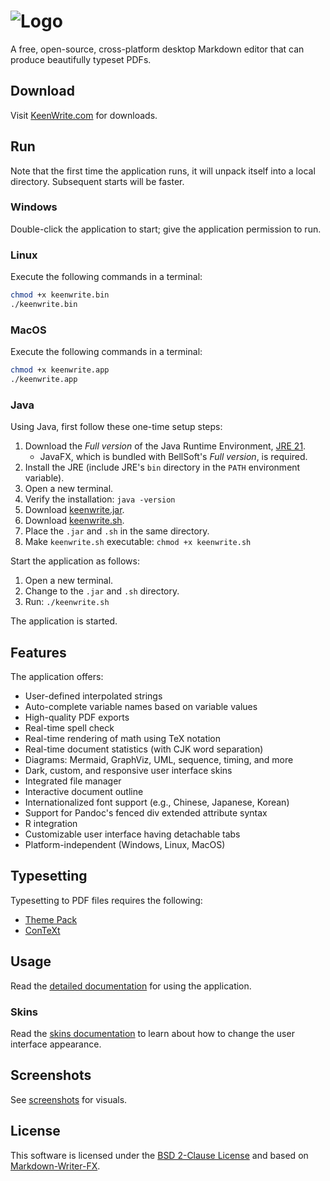# ![Logo](docs/images/app-title.png)

A free, open-source, cross-platform desktop Markdown editor that can produce beautifully typeset PDFs.

## Download

Visit [KeenWrite.com](https://keenwrite.com/) for downloads.

## Run

Note that the first time the application runs, it will unpack itself into a local directory. Subsequent starts will be faster.

### Windows

Double-click the application to start; give the application permission to run.

### Linux

Execute the following commands in a terminal:

``` bash
chmod +x keenwrite.bin
./keenwrite.bin
```

### MacOS

Execute the following commands in a terminal:

``` bash
chmod +x keenwrite.app
./keenwrite.app
```

### Java

Using Java, first follow these one-time setup steps:

1. Download the *Full version* of the Java Runtime Environment, [JRE 21](https://bell-sw.com/pages/downloads).
   * JavaFX, which is bundled with BellSoft's *Full version*, is required.
1. Install the JRE (include JRE's `bin` directory in the `PATH` environment variable).
1. Open a new terminal.
1. Verify the installation: `java -version`
1. Download [keenwrite.jar](https://keenwrite.com/downloads/keenwrite.jar).
1. Download [keenwrite.sh](https://gitlab.com/DaveJarvis/KeenWrite/-/raw/main/keenwrite.sh?inline=false).
1. Place the `.jar` and `.sh` in the same directory.
1. Make `keenwrite.sh` executable: `chmod +x keenwrite.sh`

Start the application as follows:

1. Open a new terminal.
1. Change to the `.jar` and `.sh` directory.
1. Run: `./keenwrite.sh`

The application is started.

## Features

The application offers:

* User-defined interpolated strings
* Auto-complete variable names based on variable values
* High-quality PDF exports
* Real-time spell check
* Real-time rendering of math using TeX notation
* Real-time document statistics (with CJK word separation)
* Diagrams: Mermaid, GraphViz, UML, sequence, timing, and more
* Dark, custom, and responsive user interface skins
* Integrated file manager
* Interactive document outline
* Internationalized font support (e.g., Chinese, Japanese, Korean)
* Support for Pandoc's fenced div extended attribute syntax
* R integration
* Customizable user interface having detachable tabs
* Platform-independent (Windows, Linux, MacOS)

## Typesetting

Typesetting to PDF files requires the following:

* [Theme Pack](https://github.com/DaveJarvis/keenwrite-themes/releases/latest/download/theme-pack.zip)
* [ConTeXt](https://wiki.contextgarden.net/Installation)

## Usage

Read the [detailed documentation](docs/README.md) for using the application.

### Skins

Read the [skins documentation](docs/skins.md) to learn about how to change
the user interface appearance.

## Screenshots

See [screenshots](docs/screenshots.md) for visuals.

## License

This software is licensed under the [BSD 2-Clause License](LICENSE.md) and
based on [Markdown-Writer-FX](https://github.com/JFormDesigner/markdown-writer-fx/blob/main/LICENSE).

